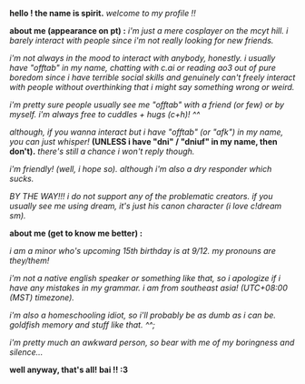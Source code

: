 **hello ! the name is spirit.**
*welcome to my profile !!*

**about me (appearance on pt) :**
*i'm just a mere cosplayer on the mcyt hill. i barely interact with people since i'm not really looking for new friends.*

*i'm not always in the mood to interact with anybody, honestly. i usually have "offtab" in my name, chatting with c.ai or reading ao3 out of pure boredom since i have terrible social skills and genuinely can't freely interact with people without overthinking that i might say something wrong or weird.*

*i'm pretty sure people usually see me "offtab" with a friend (or few) or by myself. i'm always free to cuddles + hugs (c+h)! ^^*

*although, if you wanna interact but i have "offtab" (or "afk") in my name, you can just whisper!* **(UNLESS i have "dni" / "dniuf" in my name, then don't).** *there's still a chance i won't reply though.*

*i'm friendly! (well, i hope so). although i'm also a dry responder which sucks.*

*BY THE WAY!!! i do not support any of the problematic creators. if you usually see me using dream, it's just his canon character (i love c!dream sm).*

**about me (get to know me better) :**

*i am a minor who's upcoming 15th birthday is at 9/12. my pronouns are they/them!*

*i'm not a native english speaker or something like that, so i apologize if i have any mistakes in my grammar. i am from southeast asia! (UTC+08:00 (MST) timezone).*

*i'm also a homeschooling idiot, so i'll probably be as dumb as i can be. goldfish memory and stuff like that. ^^;*

*i'm pretty much an awkward person, so bear with me of my boringness and silence...*

**well anyway, that's all! bai !! :3**
